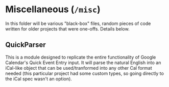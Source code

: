 # Miscellaneous (`/misc`)
In this folder will be various "black-box" files, random pieces of code written for older projects that were one-offs.
Details below.

## QuickParser
This is a module designed to replicate the entire functionality of Google Calendar's Quick Event Entry input. It will
parse the natural English into an iCal-like object that can be used/tranformed into any other Cal format needed (this
particular project had some custom types, so going directly to the iCal spec wasn't an option).
